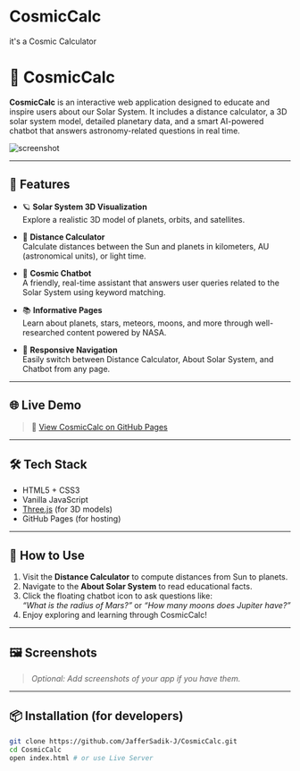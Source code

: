 # CosmicCalc
it's a Cosmic Calculator
# 🌌 CosmicCalc

**CosmicCalc** is an interactive web application designed to educate and inspire users about our Solar System. It includes a distance calculator, a 3D solar system model, detailed planetary data, and a smart AI-powered chatbot that answers astronomy-related questions in real time.

![screenshot](https://raw.githubusercontent.com/JafferSadik-J/CosmicCalc/main/assets/screenshot.png) <!-- Optional: Update if you add a screenshot -->

---

## 🚀 Features

- 🪐 **Solar System 3D Visualization**  
  Explore a realistic 3D model of planets, orbits, and satellites.

- 📏 **Distance Calculator**  
  Calculate distances between the Sun and planets in kilometers, AU (astronomical units), or light time.

- 🤖 **Cosmic Chatbot**  
  A friendly, real-time assistant that answers user queries related to the Solar System using keyword matching.

- 📚 **Informative Pages**  
  Learn about planets, stars, meteors, moons, and more through well-researched content powered by NASA.

- 🧭 **Responsive Navigation**  
  Easily switch between Distance Calculator, About Solar System, and Chatbot from any page.

---

## 🌐 Live Demo

> 🔗 [View CosmicCalc on GitHub Pages](https://jaffersadik-j.github.io/CosmicCalc)

---

## 🛠️ Tech Stack

- HTML5 + CSS3  
- Vanilla JavaScript  
- [Three.js](https://threejs.org/) (for 3D models)  
- GitHub Pages (for hosting)  

---

## 🧠 How to Use

1. Visit the **Distance Calculator** to compute distances from Sun to planets.
2. Navigate to the **About Solar System** to read educational facts.
3. Click the floating chatbot icon to ask questions like:  
   _“What is the radius of Mars?”_ or _“How many moons does Jupiter have?”_
4. Enjoy exploring and learning through CosmicCalc!

---

## 🖼️ Screenshots

> _Optional: Add screenshots of your app if you have them._

---

## 📦 Installation (for developers)

```bash
git clone https://github.com/JafferSadik-J/CosmicCalc.git
cd CosmicCalc
open index.html # or use Live Server
